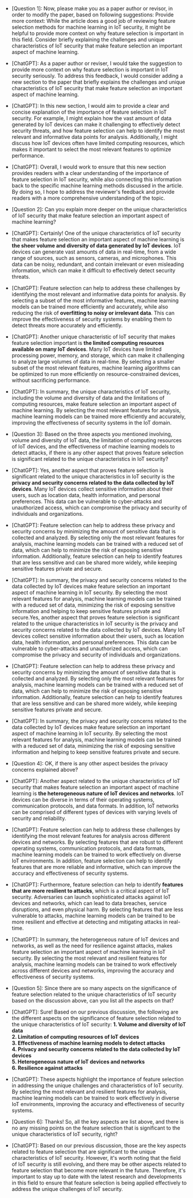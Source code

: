- [Question 1]: Now, please make you as a paper author or revisor, in order to modify the paper, based on following suggestions: Provide more context: While the article does a good job of reviewing feature selection methods for machine learning in IoT security, it might be helpful to provide more context on why feature selection is important in this field. Consider briefly explaining the challenges and unique characteristics of IoT security that make feature selection an important aspect of machine learning.

- [ChatGPT]: As a paper author or reviser, I would take the suggestion to provide more context on why feature selection is important in IoT security seriously. To address this feedback, I would consider adding a new section to the paper that briefly explains the challenges and unique characteristics of IoT security that make feature selection an important aspect of machine learning.

- [ChatGPT]: In this new section, I would aim to provide a clear and concise explanation of the importance of feature selection in IoT security. For example, I might explain how the vast amount of data generated by IoT devices can make it challenging to effectively detect security threats, and how feature selection can help to identify the most relevant and informative data points for analysis. Additionally, I might discuss how IoT devices often have limited computing resources, which makes it important to select the most relevant features to optimize performance.

- [ChatGPT]: Overall, I would work to ensure that this new section provides readers with a clear understanding of the importance of feature selection in IoT security, while also connecting this information back to the specific machine learning methods discussed in the article. By doing so, I hope to address the reviewer's feedback and provide readers with a more comprehensive understanding of the topic.

- [Question 2]: Can you explain more deeper on the unique characteristics of IoT security that make feature selection an important aspect of machine learning?

- [ChatGPT]: Certainly! One of the unique characteristics of IoT security that makes feature selection an important aspect of machine learning is **the sheer volume and diversity of data generated by IoT devices**. IoT devices can generate vast amounts of data in real-time, from a wide range of sources, such as sensors, cameras, and microphones. This data can be noisy, redundant, and contain irrelevant or even misleading information, which can make it difficult to effectively detect security threats.

- [ChatGPT]: Feature selection can help to address these challenges by identifying the most relevant and informative data points for analysis. By selecting a subset of the most informative features, machine learning models can be trained more efficiently and accurately, while also reducing the risk of **overfitting to noisy or irrelevant data**. This can improve the effectiveness of security systems by enabling them to detect threats more accurately and efficiently.

- [ChatGPT]: Another unique characteristic of IoT security that makes feature selection important is **the limited computing resources available on many IoT devices**. Many IoT devices have limited processing power, memory, and storage, which can make it challenging to analyze large volumes of data in real-time. By selecting a smaller subset of the most relevant features, machine learning algorithms can be optimized to run more efficiently on resource-constrained devices, without sacrificing performance.

- [ChatGPT]: In summary, the unique characteristics of IoT security, including the volume and diversity of data and the limitations of computing resources, make feature selection an important aspect of machine learning. By selecting the most relevant features for analysis, machine learning models can be trained more efficiently and accurately, improving the effectiveness of security systems in the IoT domain.


- [Question 3]: Based on the three aspects you mentioned involving, volume and diversity of IoT data, the limitation of computing resources of IoT devices, and the effectiveness of machine learning models to detect attacks, if there is any other aspect that proves feature selection is significant related to the unique characteristics in IoT security?

- [ChatGPT]: Yes, another aspect that proves feature selection is significant related to the unique characteristics in IoT security is the **privacy and security concerns related to the data collected by IoT devices**. Many IoT devices collect sensitive information about their users, such as location data, health information, and personal preferences. This data can be vulnerable to cyber-attacks and unauthorized access, which can compromise the privacy and security of individuals and organizations.

- [ChatGPT]: Feature selection can help to address these privacy and security concerns by minimizing the amount of sensitive data that is collected and analyzed. By selecting only the most relevant features for analysis, machine learning models can be trained with a reduced set of data, which can help to minimize the risk of exposing sensitive information. Additionally, feature selection can help to identify features that are less sensitive and can be shared more widely, while keeping sensitive features private and secure.

- [ChatGPT]: In summary, the privacy and security concerns related to the data collected by IoT devices make feature selection an important aspect of machine learning in IoT security. By selecting the most relevant features for analysis, machine learning models can be trained with a reduced set of data, minimizing the risk of exposing sensitive information and helping to keep sensitive features private and secure.Yes, another aspect that proves feature selection is significant related to the unique characteristics in IoT security is the privacy and security concerns related to the data collected by IoT devices. Many IoT devices collect sensitive information about their users, such as location data, health information, and personal preferences. This data can be vulnerable to cyber-attacks and unauthorized access, which can compromise the privacy and security of individuals and organizations.

- [ChatGPT]: Feature selection can help to address these privacy and security concerns by minimizing the amount of sensitive data that is collected and analyzed. By selecting only the most relevant features for analysis, machine learning models can be trained with a reduced set of data, which can help to minimize the risk of exposing sensitive information. Additionally, feature selection can help to identify features that are less sensitive and can be shared more widely, while keeping sensitive features private and secure.

- [ChatGPT]: In summary, the privacy and security concerns related to the data collected by IoT devices make feature selection an important aspect of machine learning in IoT security. By selecting the most relevant features for analysis, machine learning models can be trained with a reduced set of data, minimizing the risk of exposing sensitive information and helping to keep sensitive features private and secure.


- [Question 4]: OK, if there is any other aspect besides the privacy concerns explained above?

- [ChatGPT]: Another aspect related to the unique characteristics of IoT security that makes feature selection an important aspect of machine learning is **the heterogeneous nature of IoT devices and networks**. IoT devices can be diverse in terms of their operating systems, communication protocols, and data formats. In addition, IoT networks can be comprised of different types of devices with varying levels of security and reliability.

- [ChatGPT]: Feature selection can help to address these challenges by identifying the most relevant features for analysis across different devices and networks. By selecting features that are robust to different operating systems, communication protocols, and data formats, machine learning models can be trained to work effectively on diverse IoT environments. In addition, feature selection can help to identify features that are more reliable and informative, which can improve the accuracy and effectiveness of security systems.

- [ChatGPT]: Furthermore, feature selection can help to identify **features that are more resilient to attacks**, which is a critical aspect of IoT security. Adversaries can launch sophisticated attacks against IoT devices and networks, which can lead to data breaches, service disruptions, and even physical harm. By selecting features that are less vulnerable to attacks, machine learning models can be trained to be more resilient and effective at detecting and mitigating attacks in real-time.

- [ChatGPT]: In summary, the heterogeneous nature of IoT devices and networks, as well as the need for resilience against attacks, makes feature selection an important aspect of machine learning in IoT security. By selecting the most relevant and resilient features for analysis, machine learning models can be trained to work effectively across different devices and networks, improving the accuracy and effectiveness of security systems.

- [Question 5]: Since there are so many aspects on the significance of feature selection related to the unique characteristics of IoT security based on the discussion above, can you list all the aspects on that?

- [ChatGPT]: Sure! Based on our previous discussion, the following are the different aspects on the significance of feature selection related to the unique characteristics of IoT security:
**1. Volume and diversity of IoT data**  
**2. Limitation of computing resources of IoT devices**      
**3. Effectiveness of machine learning models to detect attacks**    
**4. Privacy and security concerns related to the data collected by IoT devices**  
**5. Heterogeneous nature of IoT devices and networks**  
**6. Resilience against attacks**  
- [ChatGPT]: These aspects highlight the importance of feature selection in addressing the unique challenges and characteristics of IoT security. By selecting the most relevant and resilient features for analysis, machine learning models can be trained to work effectively in diverse IoT environments, improving the accuracy and effectiveness of security systems.


- [Question 6]: Thanks! So, all the key aspects are list above, and there is no any missing points on the feature selection that is significant to the unique characteristics of IoT security, right?

- [ChatGPT]: Based on our previous discussion, those are the key aspects related to feature selection that are significant to the unique characteristics of IoT security. However, it's worth noting that the field of IoT security is still evolving, and there may be other aspects related to feature selection that become more relevant in the future. Therefore, it's important to stay up to date with the latest research and developments in this field to ensure that feature selection is being applied effectively to address the unique challenges of IoT security.

